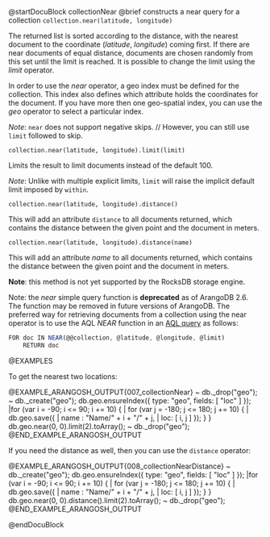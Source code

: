
@startDocuBlock collectionNear
@brief constructs a near query for a collection
`collection.near(latitude, longitude)`

The returned list is sorted according to the distance, with the nearest
document to the coordinate (*latitude*, *longitude*) coming first.
If there are near documents of equal distance, documents are chosen randomly
from this set until the limit is reached. It is possible to change the limit
using the *limit* operator.

In order to use the *near* operator, a geo index must be defined for the
collection. This index also defines which attribute holds the coordinates
for the document.  If you have more then one geo-spatial index, you can use
the *geo* operator to select a particular index.

*Note*: `near` does not support negative skips.
//     However, you can still use `limit` followed to skip.

`collection.near(latitude, longitude).limit(limit)`

Limits the result to limit documents instead of the default 100.

*Note*: Unlike with multiple explicit limits, `limit` will raise
the implicit default limit imposed by `within`.

`collection.near(latitude, longitude).distance()`

This will add an attribute `distance` to all documents returned, which
contains the distance between the given point and the document in meters.

`collection.near(latitude, longitude).distance(name)`

This will add an attribute *name* to all documents returned, which
contains the distance between the given point and the document in meters.

**Note**: this method is not yet supported by the RocksDB storage engine.

Note: the *near* simple query function is **deprecated** as of ArangoDB 2.6.
The function may be removed in future versions of ArangoDB. The preferred
way for retrieving documents from a collection using the near operator is
to use the AQL *NEAR* function in an [AQL query](../../AQL/Functions/Geo.html) as follows:

```js
FOR doc IN NEAR(@@collection, @latitude, @longitude, @limit)
    RETURN doc
```

@EXAMPLES

To get the nearest two locations:

@EXAMPLE_ARANGOSH_OUTPUT{007_collectionNear}
~ db._drop("geo");
~ db._create("geo");
  db.geo.ensureIndex({ type: "geo", fields: [ "loc" ] });
  |for (var i = -90;  i <= 90;  i += 10) {
  |   for (var j = -180; j <= 180; j += 10) {
  |     db.geo.save({
  |        name : "Name/" + i + "/" + j,
  |        loc: [ i, j ] });
  } }
  db.geo.near(0, 0).limit(2).toArray();
~ db._drop("geo");
@END_EXAMPLE_ARANGOSH_OUTPUT

If you need the distance as well, then you can use the `distance`
operator:

@EXAMPLE_ARANGOSH_OUTPUT{008_collectionNearDistance}
~ db._create("geo");
  db.geo.ensureIndex({ type: "geo", fields: [ "loc" ] });
  |for (var i = -90;  i <= 90;  i += 10) {
  |  for (var j = -180; j <= 180; j += 10) {
  |     db.geo.save({
  |         name : "Name/" + i + "/" + j,
  |         loc: [ i, j ] });
  } }
  db.geo.near(0, 0).distance().limit(2).toArray();
~ db._drop("geo");
@END_EXAMPLE_ARANGOSH_OUTPUT

@endDocuBlock

